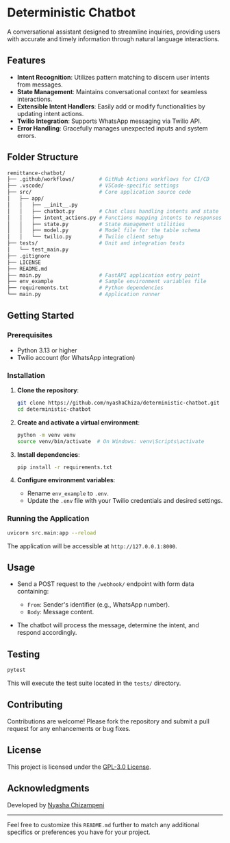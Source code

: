 
# Deterministic Chatbot

A conversational assistant designed to streamline inquiries, providing users with accurate and timely information through natural language interactions.

## Features

- **Intent Recognition**: Utilizes pattern matching to discern user intents from messages.
- **State Management**: Maintains conversational context for seamless interactions.
- **Extensible Intent Handlers**: Easily add or modify functionalities by updating intent actions.
- **Twilio Integration**: Supports WhatsApp messaging via Twilio API.
- **Error Handling**: Gracefully manages unexpected inputs and system errors. 

## Folder Structure


```bash
remittance-chatbot/
├── .github/workflows/        # GitHub Actions workflows for CI/CD
├── .vscode/                  # VSCode-specific settings
├── src/                      # Core application source code
│   ├── app/
│   │   ├── __init__.py
│   │   ├── chatbot.py        # Chat class handling intents and state
│   │   ├── intent_actions.py # Functions mapping intents to responses
│   │   ├── state.py          # State management utilities
│   │   ├── model.py          # Model file for the table schema
│   │   └── twilio.py         # Twilio client setup
├── tests/                    # Unit and integration tests
│   └── test_main.py
├── .gitignore
├── LICENSE
├── README.md
├── main.py                   # FastAPI application entry point
├── env_example               # Sample environment variables file
├── requirements.txt          # Python dependencies
└── main.py                   # Application runner
```


## Getting Started

### Prerequisites

- Python 3.13 or higher
- Twilio account (for WhatsApp integration)

### Installation

1. **Clone the repository**:

   ```bash
   git clone https://github.com/nyashaChiza/deterministic-chatbot.git
   cd deterministic-chatbot
   ```


2. **Create and activate a virtual environment**:

   ```bash
   python -m venv venv
   source venv/bin/activate  # On Windows: venv\Scripts\activate
   ```


3. **Install dependencies**:

   ```bash
   pip install -r requirements.txt
   ```


4. **Configure environment variables**:

   - Rename `env_example` to `.env`.
   - Update the `.env` file with your Twilio credentials and desired settings.

### Running the Application


```bash
uvicorn src.main:app --reload
```


The application will be accessible at `http://127.0.0.1:8000`.

## Usage

- Send a POST request to the `/webhook/` endpoint with form data containing:
  - `From`: Sender's identifier (e.g., WhatsApp number).
  - `Body`: Message content.

- The chatbot will process the message, determine the intent, and respond accordingly.

## Testing


```bash
pytest
```


This will execute the test suite located in the `tests/` directory.

## Contributing

Contributions are welcome! Please fork the repository and submit a pull request for any enhancements or bug fixes.

## License

This project is licensed under the [GPL-3.0 License](LICENSE).

## Acknowledgments

Developed by [Nyasha Chizampeni](https://github.com/nyashaChiza) 

---

Feel free to customize this `README.md` further to match any additional specifics or preferences you have for your project. 
